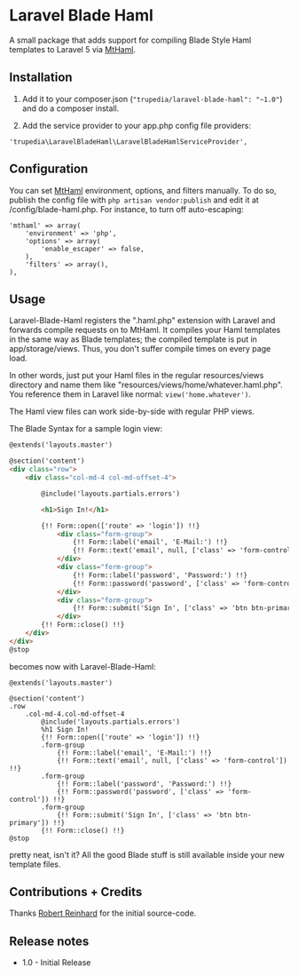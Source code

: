 # Laravel Blade Haml

A small package that adds support for compiling Blade Style Haml templates to Laravel 5 via [MtHaml](https://github.com/arnaud-lb/MtHaml).


## Installation

1. Add it to your composer.json (`"trupedia/laravel-blade-haml": "~1.0"`) and do a composer install.

2. Add the service provider to your app.php config file providers: 

`'trupedia\LaravelBladeHaml\LaravelBladeHamlServiceProvider',`



## Configuration

You can set [MtHaml](https://github.com/arnaud-lb/MtHaml) environment, options, and filters manually.  To do so, publish the config file with `php artisan vendor:publish` and edit it at /config/blade-haml.php.  For instance, to turn off auto-escaping:

	'mthaml' => array(
		'environment' => 'php',
		'options' => array(
			'enable_escaper' => false,
		),
		'filters' => array(),
	), 



## Usage

Laravel-Blade-Haml registers the ".haml.php" extension with Laravel and forwards compile requests on to MtHaml.  It compiles your Haml templates in the same way as Blade templates; the compiled template is put in app/storage/views.  Thus, you don't suffer compile times on every page load.

In other words, just put your Haml files in the regular resources/views directory and name them like "resources/views/home/whatever.haml.php".  You reference them in Laravel like normal: `view('home.whatever')`.

The Haml view files can work side-by-side with regular PHP views.

The Blade Syntax for a sample login view:

```html
@extends('layouts.master')

@section('content')
<div class="row">
    <div class="col-md-4 col-md-offset-4">

        @include('layouts.partials.errors')

        <h1>Sign In!</h1>

        {!! Form::open(['route' => 'login']) !!}
            <div class="form-group">
                {!! Form::label('email', 'E-Mail:') !!}
                {!! Form::text('email', null, ['class' => 'form-control']) !!}
            </div>
            <div class="form-group">
                {!! Form::label('password', 'Password:') !!}
                {!! Form::password('password', ['class' => 'form-control']) !!}
            </div>
            <div class="form-group">
                {!! Form::submit('Sign In', ['class' => 'btn btn-primary']) !!}
            </div>
        {!! Form::close() !!}
    </div>
</div>
@stop
```

becomes now with Laravel-Blade-Haml:

```haml
@extends('layouts.master')

@section('content')
.row
    .col-md-4.col-md-offset-4
        @include('layouts.partials.errors')
        %h1 Sign In!
        {!! Form::open(['route' => 'login']) !!}
        .form-group
            {!! Form::label('email', 'E-Mail:') !!}
            {!! Form::text('email', null, ['class' => 'form-control']) !!}
        .form-group
            {!! Form::label('password', 'Password:') !!}
            {!! Form::password('password', ['class' => 'form-control']) !!}
        .form-group
            {!! Form::submit('Sign In', ['class' => 'btn btn-primary']) !!}
        {!! Form::close() !!}
@stop
```

pretty neat, isn't it? All the good Blade stuff is still available inside your new template files.

## Contributions + Credits

Thanks [Robert Reinhard](https://github.com/bkwld/laravel-haml) for the initial source-code.

## Release notes

- 1.0 - Initial Release
